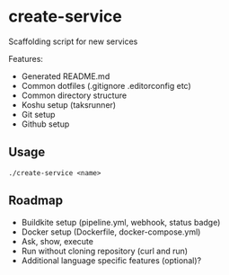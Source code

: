 # create-service

Scaffolding script for new services

Features:

  - Generated README.md
  - Common dotfiles (.gitignore .editorconfig etc)
  - Common directory structure
  - Koshu setup (taksrunner)
  - Git setup
  - Github setup

## Usage

    ./create-service <name>

## Roadmap

  - Buildkite setup (pipeline.yml, webhook, status badge)
  - Docker setup (Dockerfile, docker-compose.yml)
  - Ask, show, execute
  - Run without cloning repository (curl and run)
  - Additional language specific features (optional)?
